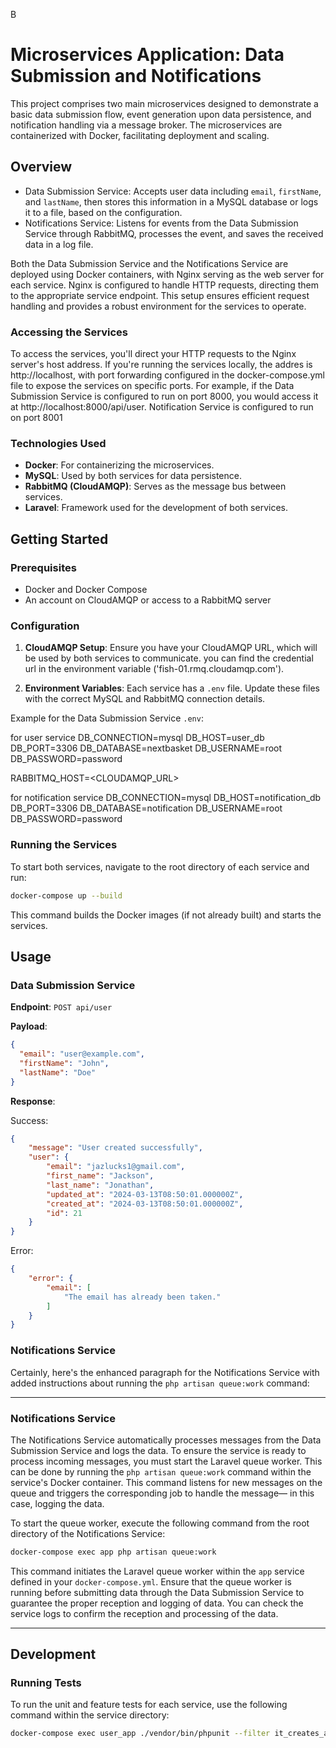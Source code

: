 B
# Microservices Application: Data Submission and Notifications

This project comprises two main microservices designed to demonstrate a basic data submission flow, event generation upon data persistence, and notification handling via a message broker. The microservices are containerized with Docker, facilitating deployment and scaling.

## Overview

- Data Submission Service: Accepts user data including `email`, `firstName`, and `lastName`, then stores this information in a MySQL database or logs it to a file, based on the configuration.
- Notifications Service: Listens for events from the Data Submission Service through RabbitMQ, processes the event, and saves the received data in a log file.

Both the Data Submission Service and the Notifications Service are deployed using Docker containers, with Nginx serving as the web server for each service. Nginx is configured to handle HTTP requests, directing them to the appropriate service endpoint. This setup ensures efficient request handling and provides a robust environment for the services to operate.

### Accessing the Services
To access the services, you'll direct your HTTP requests to the Nginx server's host address. If you're running the services locally, the addres is http://localhost, with port forwarding configured in the docker-compose.yml file to expose the services on specific ports. For example, if the Data Submission Service is configured to run on port 8000, you would access it at http://localhost:8000/api/user. Notification Service is configured to run on port 8001

### Technologies Used

- **Docker**: For containerizing the microservices.
- **MySQL**: Used by both services for data persistence.
- **RabbitMQ (CloudAMQP)**: Serves as the message bus between services.
- **Laravel**: Framework used for the development of both services.

## Getting Started

### Prerequisites

- Docker and Docker Compose
- An account on CloudAMQP or access to a RabbitMQ server

### Configuration

1. **CloudAMQP Setup**: Ensure you have your CloudAMQP URL, which will be used by both services to communicate. you can find the credential url in the environment variable ('fish-01.rmq.cloudamqp.com').

2. **Environment Variables**: Each service has a `.env` file. Update these files with the correct MySQL and RabbitMQ connection details.

Example for the Data Submission Service `.env`:

for user service
DB_CONNECTION=mysql
DB_HOST=user_db
DB_PORT=3306
DB_DATABASE=nextbasket
DB_USERNAME=root
DB_PASSWORD=password

RABBITMQ_HOST=<CLOUDAMQP_URL>

for notification service
DB_CONNECTION=mysql
DB_HOST=notification_db
DB_PORT=3306
DB_DATABASE=notification
DB_USERNAME=root
DB_PASSWORD=password



### Running the Services

To start both services, navigate to the root directory of each service and run:

```bash
docker-compose up --build
```

This command builds the Docker images (if not already built) and starts the services.

## Usage

### Data Submission Service

**Endpoint**: `POST api/user`

**Payload**:

```json
{
  "email": "user@example.com",
  "firstName": "John",
  "lastName": "Doe"
}
```

**Response**:

Success:

```json
{
    "message": "User created successfully",
    "user": {
        "email": "jazlucks1@gmail.com",
        "first_name": "Jackson",
        "last_name": "Jonathan",
        "updated_at": "2024-03-13T08:50:01.000000Z",
        "created_at": "2024-03-13T08:50:01.000000Z",
        "id": 21
    }
}
```

Error:

```json
{
    "error": {
        "email": [
            "The email has already been taken."
        ]
    }
}
```

### Notifications Service

Certainly, here's the enhanced paragraph for the Notifications Service with added instructions about running the `php artisan queue:work` command:

---

### Notifications Service

The Notifications Service automatically processes messages from the Data Submission Service and logs the data. To ensure the service is ready to process incoming messages, you must start the Laravel queue worker. This can be done by running the `php artisan queue:work` command within the service's Docker container. This command listens for new messages on the queue and triggers the corresponding job to handle the message— in this case, logging the data.

To start the queue worker, execute the following command from the root directory of the Notifications Service:

```bash
docker-compose exec app php artisan queue:work
```

This command initiates the Laravel queue worker within the `app` service defined in your `docker-compose.yml`. Ensure that the queue worker is running before submitting data through the Data Submission Service to guarantee the proper reception and logging of data. You can check the service logs to confirm the reception and processing of the data.

--- 

## Development

### Running Tests

To run the unit and feature tests for each service, use the following command within the service directory:

```bash
docker-compose exec user_app ./vendor/bin/phpunit --filter it_creates_a_new_user_and_dispatches_notification_job
```







